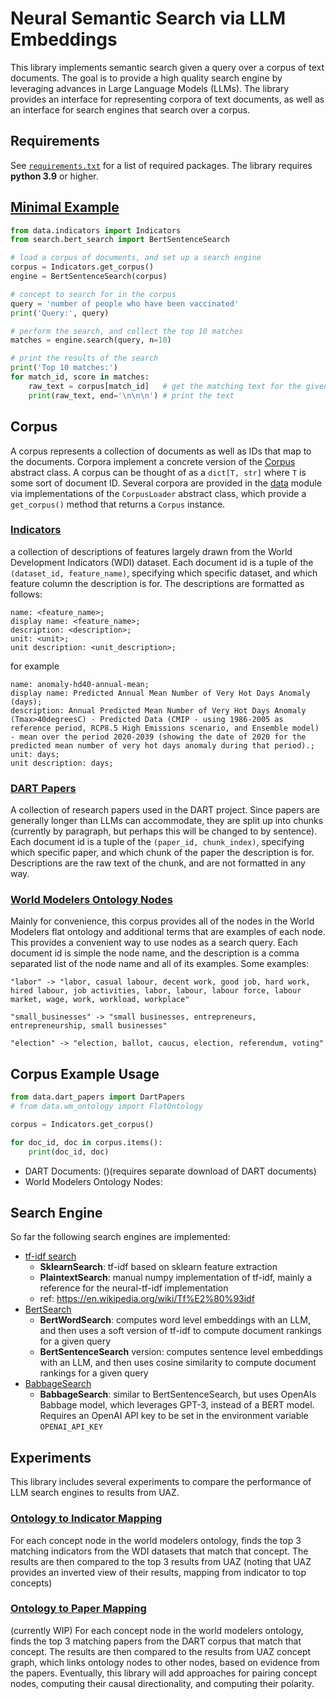 # Neural Semantic Search via LLM Embeddings

This library implements semantic search given a query over a corpus of text documents. The goal is to provide a high quality search engine by leveraging advances in Large Language Models (LLMs). The library provides an interface for representing corpora of text documents, as well as an interface for search engines that search over a corpus. 

## Requirements
See [`requirements.txt`](requirements.txt) for a list of required packages. The library requires **python 3.9** or higher.


## [Minimal Example](minimal_example.py)
```python
from data.indicators import Indicators
from search.bert_search import BertSentenceSearch

# load a corpus of documents, and set up a search engine
corpus = Indicators.get_corpus()
engine = BertSentenceSearch(corpus)

# concept to search for in the corpus
query = 'number of people who have been vaccinated'
print('Query:', query)

# perform the search, and collect the top 10 matches
matches = engine.search(query, n=10)

# print the results of the search
print('Top 10 matches:')
for match_id, score in matches:
    raw_text = corpus[match_id]   # get the matching text for the given id
    print(raw_text, end='\n\n\n') # print the text
```

## Corpus
A corpus represents a collection of documents as well as IDs that map to the documents. Corpora implement a concrete version of the [Corpus](data/corpora.py) abstract class. A corpus can be thought of as a `dict[T, str]` where `T` is some sort of document ID. Several corpora are provided in the [data](data/) module via implementations of the `CorpusLoader` abstract class, which provide a `get_corpus()` method that returns a `Corpus` instance.

### [Indicators](data/indicators.py)
a collection of descriptions of features largely drawn from the World Development Indicators (WDI) dataset. Each document id is a tuple of the `(dataset_id, feature_name)`, specifying which specific dataset, and which feature column the description is for. The descriptions are formatted as follows:
```
name: <feature_name>;
display name: <feature_name>;
description: <description>;
unit: <unit>;
unit description: <unit_description>;
```

for example
```
name: anomaly-hd40-annual-mean;
display name: Predicted Annual Mean Number of Very Hot Days Anomaly (days);
description: Annual Predicted Mean Number of Very Hot Days Anomaly (Tmax>40degreesC) - Predicted Data (CMIP - using 1986-2005 as reference period, RCP8.5 High Emissions scenario, and Ensemble model) - mean over the period 2020-2039 (showing the date of 2020 for the predicted mean number of very hot days anomaly during that period).;
unit: days;
unit description: days;
```

### [DART Papers](data/dart_papers.py)
A collection of research papers used in the DART project. Since papers are generally longer than LLMs can accommodate, they are split up into chunks (currently by paragraph, but perhaps this will be changed to by sentence). Each document id is a tuple of the `(paper_id, chunk_index)`, specifying which specific paper, and which chunk of the paper the description is for. Descriptions are the raw text of the chunk, and are not formatted in any way.

### [World Modelers Ontology Nodes](data/wm_ontology.py)
Mainly for convenience, this corpus provides all of the nodes in the World Modelers flat ontology and additional terms that are examples of each node. This provides a convenient way to use nodes as a search query. Each document id is simple the node name, and the description is a comma separated list of the node name and all of its examples. Some examples:
```
"labor" -> "labor, casual labour, decent work, good job, hard work, hired labour, job activities, labor, labour, labour force, labour market, wage, work, workload, workplace"

"small_businesses" -> "small businesses, entrepreneurs, entrepreneurship, small businesses"

"election" -> "election, ballot, caucus, election, referendum, voting"
```


## Corpus Example Usage
```python
from data.dart_papers import DartPapers
# from data.wm_ontology import FlatOntology

corpus = Indicators.get_corpus()

for doc_id, doc in corpus.items():
    print(doc_id, doc)
```

- DART Documents: ()(requires separate download of DART documents)
- World Modelers Ontology Nodes:

## Search Engine
So far the following search engines are implemented:
- [tf-idf search](search/tf_idf_search.py) 
  - **SklearnSearch**: tf-idf based on sklearn feature extraction
  - **PlaintextSearch**: manual numpy implementation of tf-idf, mainly a reference for the neural-tf-idf implementation
  - ref: https://en.wikipedia.org/wiki/Tf%E2%80%93idf
- [BertSearch](search/bert_search.py)
  - **BertWordSearch**: computes word level embeddings with an LLM, and then uses a soft version of tf-idf to compute document rankings for a given query
  - **BertSentenceSearch** version: computes sentence level embeddings with an LLM, and then uses cosine similarity to compute document rankings for a given query
- [BabbageSearch](search/babbage_search.py)
  - **BabbageSearch**: similar to BertSentenceSearch, but uses OpenAIs Babbage model, which leverages GPT-3, instead of a BERT model. Requires an OpenAI API key to be set in the environment variable `OPENAI_API_KEY`

## Experiments
This library includes several experiments to compare the performance of LLM search engines to results from UAZ.

### [Ontology to Indicator Mapping](experiments/uaz_indicators_comparison.py)
For each concept node in the world modelers ontology, finds the top 3 matching indicators from the WDI datasets that match that concept. The results are then compared to the top 3 results from UAZ (noting that UAZ provides an inverted view of their results, mapping from indicator to top concepts)

### [Ontology to Paper Mapping](experiments/uaz_documents_comparison.py)
(currently WIP) For each concept node in the world modelers ontology, finds the top 3 matching papers from the DART corpus that match that concept. The results are then compared to the results from UAZ concept graph, which links ontology nodes to other nodes, based on evidence from the papers. Eventually, this library will add approaches for pairing concept nodes, computing their causal directionality, and computing their polarity.